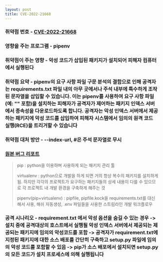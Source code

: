 ```yaml
---
layout: post
title: CVE-2022-21668
---
```



### 취약점 번호 - [CVE-2022-21668](https://cve.mitre.org/cgi-bin/cvename.cgi?name=CVE-2022-21668)

### 영향을 주는 프로그램 - pipenv

### 취약점이 주는 영향 - 악성 코드가 삽입된 패키지가 설치되어 피해자 컴퓨터에서 실행된다

### 취약점 요약 - pipenv의 요구 사항 파일 구문 분석의 결함으로 인해 공격자는 requirements.txt 파일 내의 아무 곳에서나 주석 내부에 특수하게 조작된 문자열을 삽입할 수 있습니다. 이는 pipenv를 사용하여 요구 사항 파일(예: "" 포함)을 설치하는 피해자가 공격자가 제어하는 패키지 인덱스 서버에서 종속성을 다운로드하도록 합니다. 공격자는 악성 인덱스 서버에서 제공하는 패키지에 악성 코드를 삽입하여 피해자 시스템에서 임의의 원격 코드 실행(RCE)을 트리거할 수 있습니다

### 취약점 대처 방안 - --index-url, #은 주석 문자열로 무시

### [원본 버그 리포트](https://github.com/pypa/pipenv/security/advisories/GHSA-qc9x-gjcv-465w)

> pip : python을 이용하며 사용하게 되는 패키지 관리 툴
>
> virtualenv : python으로 개발을 하게 되면 거의 항상 복수의 패키지를 설치하게 됨. 하지만 각각의 프로젝트가 요구하는 패키지들의 상세 내용이 다를 수 있으므로 각 프로젝트 내 개발 환경을 구축하게 해주는 것
>
> pipenv(pip+virtualenv) : pipfile, pipfile.kock을 requirements.txt를 대신해서 사용, 해쉬 자동생성, .env 파일들을 사용한 스트림라인 개발 워크플로우

### 공격 시나리오 - requirement.txt 에서 악성 옵션을 숨길 수 있는 경우 -> 설치 중에 공격대상의 호스트에서 실행될 악성 인덱스 서버에서 제공되는 제공되는 패키지에 임의의 악성코드를 포함 -> 공격자가 requirement.txt에 지정된 패키지에 대한 소스 배포를 간단히 구축하고 setup.py 파일에 임의의 악성 코드를 포함할 수 있음 -> pip가 소스 배포에서 설치되면 setup.py의 모든 코드가 설치 프로세스에 의해 실행됩니다

